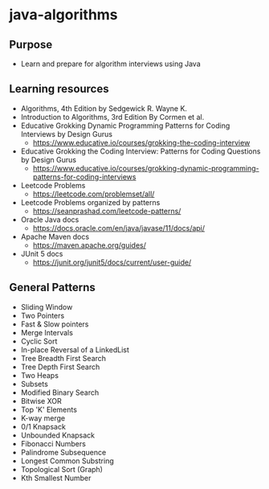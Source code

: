 # java-algorithms

## Purpose 

- Learn and prepare for algorithm interviews using Java

## Learning resources

- Algorithms, 4th Edition by Sedgewick R. Wayne K.
- Introduction to Algorithms, 3rd Edition By Cormen et al.
- Educative Grokking Dynamic Programming Patterns for Coding Interviews by Design Gurus
    - https://www.educative.io/courses/grokking-the-coding-interview
- Educative Grokking the Coding Interview: Patterns for Coding Questions by Design Gurus
  - https://www.educative.io/courses/grokking-dynamic-programming-patterns-for-coding-interviews
- Leetcode Problems
  - https://leetcode.com/problemset/all/
- Leetcode Problems organized by patterns
  - https://seanprashad.com/leetcode-patterns/
- Oracle Java docs
  - https://docs.oracle.com/en/java/javase/11/docs/api/
- Apache Maven docs
  - https://maven.apache.org/guides/
- JUnit 5 docs
  - https://junit.org/junit5/docs/current/user-guide/

## General Patterns

- Sliding Window
- Two Pointers
- Fast & Slow pointers
- Merge Intervals
- Cyclic Sort
- In-place Reversal of a LinkedList
- Tree Breadth First Search
- Tree Depth First Search
- Two Heaps
- Subsets
- Modified Binary Search
- Bitwise XOR
- Top 'K' Elements
- K-way merge
- 0/1 Knapsack
- Unbounded Knapsack
- Fibonacci Numbers
- Palindrome Subsequence
- Longest Common Substring
- Topological Sort (Graph)
- Kth Smallest Number
